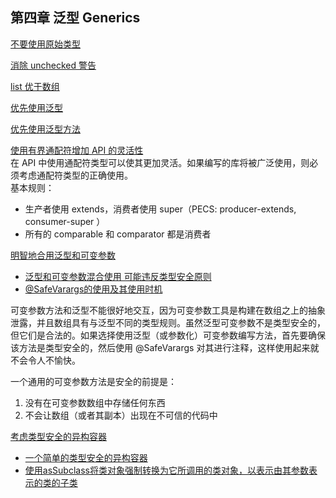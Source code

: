 ## 第四章 泛型 Generics  

[不要使用原始类型](UseRawType.java)    

[消除 unchecked 警告]()   

[list 优于数组](Covariant.java)   

[优先使用泛型](BoundedWildcards4API.java)  

[优先使用泛型方法](BoundedWildcards4API.java)  

[使用有界通配符增加 API 的灵活性](BoundedWildcards4API.java)  
在 API 中使用通配符类型可以使其更加灵活。如果编写的库将被广泛使用，则必须考虑通配符类型的正确使用。  
基本规则：  
- 生产者使用 extends，消费者使用 super（PECS: producer-extends, consumer-super ）
- 所有的 comparable 和 comparator 都是消费者

[明智地合用泛型和可变参数](mixing)   
- [泛型和可变参数混合使用 可能违反类型安全原则](mixing/MixingGenericsVarargs.java)  
- [@SafeVarargs的使用及其使用时机](mixing/SafeVarargsUse.java)  

可变参数方法和泛型不能很好地交互，因为可变参数工具是构建在数组之上的抽象泄露，并且数组具有与泛型不同的类型规则。虽然泛型可变参数不是类型安全的，但它们是合法的。如果选择使用泛型（或参数化）可变参数编写方法，首先要确保该方法是类型安全的，然后使用 @SafeVarargs 对其进行注释，这样使用起来就不会令人不愉快。  

一个通用的可变参数方法是安全的前提是：
 1. 没有在可变参数数组中存储任何东西
 2. 不会让数组（或者其副本）出现在不可信的代码中

[考虑类型安全的异构容器](heterogeneous)  
- [一个简单的类型安全的异构容器](heterogeneous/Favorites.java) 
- [使用asSubclass将类对象强制转换为它所调用的类对象，以表示由其参数表示的类的子类](heterogeneous/AnnotationMain.java)